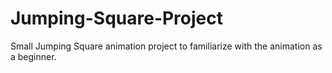 # Jumping-Square-Project
Small Jumping Square animation project to familiarize with the animation as a beginner.
